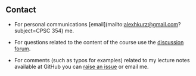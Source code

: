 ## Contact

- For personal communications [email](mailto:alexhkurz@gmail.com?subject=CPSC 354) me.

- For questions related to the content of the course use the [discussion forum](https://groups.google.com/forum/#!forum/chapman-programming-languages-2020). 

- For comments (such as typos for examples) related to my lecture notes available at GitHub you can [raise an issue](https://github.com/alexhkurz/compiler-construction-2020/issues) or email me.
